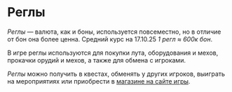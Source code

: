 # Реглы
*Реглы* — валюта, как и боны, используется повсеместно, но в отличие от бон она более ценна. Средний курс на 17.10.25 *1 регл ≈ 600к бон*.

В игре реглы используются для покупки лута, оборудования и мехов, прокачки орудий и мехов, а также для обмена с игроками.

*Реглы* можно получить в квестах, обменять у других игроков, выиграть на мероприятиях или приобрести в [магазине на сайте игры](https://new.mechs.su/shop).
